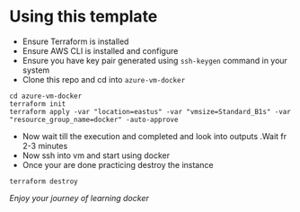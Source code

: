# Using this template

* Ensure Terraform is installed
* Ensure AWS CLI is installed and configure
* Ensure you have key pair generated using `ssh-keygen` command in your system
* Clone this repo and cd into `azure-vm-docker`
```
cd azure-vm-docker
terraform init
terraform apply -var "location=eastus" -var "vmsize=Standard_B1s" -var "resource_group_name=docker" -auto-approve
```
* Now wait till the execution and completed and look into outputs .Wait fr 2-3 minutes
* Now ssh into vm and start using docker
* Once your are done practicing destroy the instance
```
terraform destroy
```

*Enjoy your journey of learning docker*